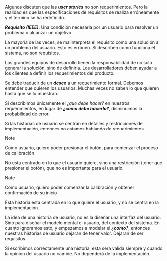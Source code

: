 Algunos discuten que las ***user stories*** no son requerimientos. Pero la realidad es que las especificaciones de requisitos se realiza erróneamente y el termino se ha redefinido.

***Requisito (IEEE)***: Una condición necesaria por un usuario para resolver un problema o alcanzar un objetivo

La mayoría de las veces, se malinterpreta el requisito como una solución a un problema del usuario. Esto es erróneo. Si describen como funciona el sistema, no son requisitos.

Los grandes equipos de desarrollo tienen la responsabilidad de no solo generar la solución, sino de definirla. Los desarrolladores deben ayudar a los clientes a definir los requerimientos del producto.

Se debe traducir de un ***deseo*** a un requerimiento formal. Debemos entender que quieren los usuarios. Muchas veces no saben lo que quieren hasta que se lo muestran.

Si describimos únicamente el *¿que debe hacer?* en nuestros requerimientos, en lugar de ***¿como debe hacerlo?***, disminuimos la probabilidad de error.

Si las historias de usuario se centran en detalles y restricciones de implementación, entonces no estamos hablando de requerimientos.

> [!note]
> Como usuario, quiero poder presionar el botón, para comenzar el proceso de calibración


No esta centrado en lo que el usuario quiere, sino una restricción (tener que presionar el botón), que no es importante para el usuario.

> [!note]
> Como usuario, quiero poder comenzar la calibración y obtener confirmación de su inicio


Esta historia esta centrada en lo que quiere el usuario, y no se centra en la implementación. 

La idea de una historia de usuario, no es la diseñar una interfaz del usuario. Sino para diseñar el modelo mental el usuario, del contexto del sistema. En cuanto ignoramos esto, y empezamos a modelar el ***¿como?***, entonces nuestras historias de usuario dejaran de tener valor. Dejaran de ser requisitos.

Si escribimos correctamente una historia, esta sera valida siempre y cuando la opinion del usuario no cambie. No dependerá de la implementación